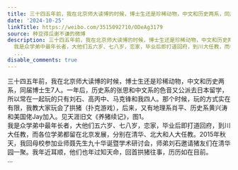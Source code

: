 ```yaml
---
title: 三十四五年前，我在北京师大读博的时候，博士生还是珍稀动物，中文和历史两系，同届博士生7人。一年后，历史系的张思和中文系的色音又公派去日本留学，所以常在...
date: '2024-10-25'
linkTitle: https://weibo.com/3515092710/ODeAg3179
source: 种豆得瓜谢不谦的微博
description: 三十四五年前，我在北京师大读博的时候，博士生还是珍稀动物，中文和历史两系，同届博士生7人。一年后，历史系的张思和中文系的色音又公派去日本留学，所以常在一起玩的只有刘石、高丙中、马克锋和我四人。那个时候，玩的方式实在有限，我教大家玩会了拱猪（扑克游戏），后来，又有地理系肖平、历史系黄兴涛和美国佬Jay加入。见天涯旧文《养猪续记》，图1。<br>
  我是众学弟中最年长者，大他们五六岁、七八岁，恋家，毕业后即打道回府，到川大任教，而各位学弟都留在北京发展，分别在清华、北大和人大任教。2015年秋天，我回母校参加业师聂先生九十华诞暨学术研讨会，师弟刘石邀请猪友们在清华园一聚。我年近耳顺，他们也年过知天命，回首拱猪往事，历历如在目前。<br>
  ...
disable_comments: true
---
```

三十四五年前，我在北京师大读博的时候，博士生还是珍稀动物，中文和历史两系，同届博士生7人。一年后，历史系的张思和中文系的色音又公派去日本留学，所以常在一起玩的只有刘石、高丙中、马克锋和我四人。那个时候，玩的方式实在有限，我教大家玩会了拱猪（扑克游戏），后来，又有地理系肖平、历史系黄兴涛和美国佬Jay加入。见天涯旧文《养猪续记》，图1。<br> 我是众学弟中最年长者，大他们五六岁、七八岁，恋家，毕业后即打道回府，到川大任教，而各位学弟都留在北京发展，分别在清华、北大和人大任教。2015年秋天，我回母校参加业师聂先生九十华诞暨学术研讨会，师弟刘石邀请猪友们在清华园一聚。我年近耳顺，他们也年过知天命，回首拱猪往事，历历如在目前。<br> ...
